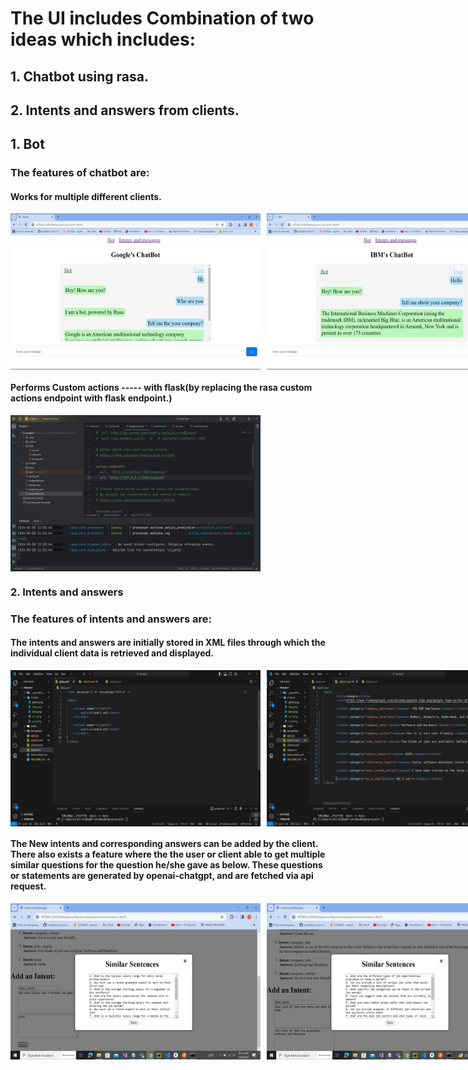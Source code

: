 # The UI includes Combination of two ideas which includes:
## 1. Chatbot using rasa.
## 2. Intents and answers from clients.

## 1. Bot

### The features of chatbot are:
   #### Works for multiple different clients.

   <div style="display: flex;">
    <!-- First image -->
    <img src="./images/gbot.png" alt="Image 1" style="width: 400px; height: 250px; margin-right: 10px;">
    <!-- Second image -->
    <img src="./images/ibot.png" alt="Image 2" style="width: 400px; height: 250px; margin-right: 10px;">
    </div>

   #### Performs Custom actions ----- with flask(by replacing the rasa custom actions endpoint with flask endpoint.)
   <div style="display: flex;">
    <!-- First image -->
    <img src="./images/endpoint.png" alt="Image 1" style="width: 400px; height: 250px; margin-right: 10px;">
    </div>

### 2. Intents and answers

### The features of intents and answers are:
   #### The intents and answers are initially stored in XML files through which the individual client data is retrieved and displayed.

   <div style="display: flex;">
    <!-- First image -->
    <img src="./images/data.png" alt="Image 1" style="width: 400px; height: 250px; margin-right: 10px;">
    <!-- Second image -->
    <img src="./images/c-1.png" alt="Image 2" style="width: 400px; height: 250px; margin-right: 10px;">
    <img src="./images/c-2.png" alt="Image 2" style="width: 400px; height: 250px; margin-right: 10px;">
    </div>
   
   #### The New intents and corresponding answers can be added by the client. There also exists a feature where the the user or client able to get multiple similar questions for the question he/she gave as below. These questions or statements are generated by openai-chatgpt, and are fetched via api request.
   
   <div style="display: flex;">
    <!-- First image -->
    <img src="./images/q-1.png" alt="Image 1" style="width: 400px; height: 250px; margin-right: 10px;">
    <!-- Second image -->
    <img src="./images/q-2.png" alt="Image 2" style="width: 400px; height: 250px; margin-right: 10px;">
    </div>
